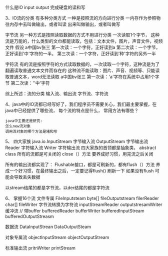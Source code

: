 什么是IO
input output 
完成硬盘的读和写

3、IO流的分类
有多种分类方式
一种是按照流的方向进行分类
一内存作为参照物
往内存中去叫做输出，或者叫读
出来叫做输出，或者叫做写

字节流
另一种方式是按照读取数据的方式不用进行分类
    一次读取1个字节，
    这种流是万能的，什么类型的文巾都能读取，包括：文本文件，图片，声音文件，视频文件
    假设
    a中国bv张三
    第一次读：一个字符，正好读到a
    第二次读：一个字节，正好读到'中'字符的一半。
    第三次读：一个字符，正好读到’种'字符的另外一半
    
    
    
  字符流
有的流是按照字符的方式读取数据的，一次读取一个字符，这种流是为了翻遍读取普通文本文件而存在的
这种流不能读取：图片、声音、视频等、只能读取普通文本，word无法读取
a中国bv张三
    第一次读：'a'字符在系统中占用1个字节
    第二次读：''中'字符
    
  综上所述：流的分类
    输入流、输出流
    字节流、字符流
    
4、java中的IO流都已经写好了，我们程序员不需要关心，我们最主要掌握，在java中已经提供了哪些流，
每个流的特点是什么， 常用方法有哪些？

    java中主要还是研究:
    怎么new流对象
    调用流对象的哪个方法是堵和写
    
 5、 四大家族
   java.io.InputStream 字节输入流
   OutputStream 字节输出流
   Reader 字符输入流
   Writer  字符输出流
   四大家族的首领都是抽象类， abstract class
   所有的流都是可关闭的 close（）方法
   要养成好习惯，用完流之后关闭
   
   所有的输出流都实现了：
     Flushable接口，都是可刷新的，都有flush（）方法
     养成一个好习惯，在最终输出之后，一定要记得flush()
     刷新一下
     如果没有flush 可能会导致丢失数据
     
   
   以stream结尾的都是字节流，以der结尾的都是字符流
   
  6、 掌握16个流
  文件专属
     FileInputsteam byte[]
     fileOutputstream
     filerReader char[]
     fileWriter
   字节流转换为字符流
     inputStreamReader
     outputstresamWriter
    缓冲流 // 带buffer
     bufferedReader
     bufferWriter
     bufferedInputStream
     bufferedOutputStreasm
     
   数据流
     DataInputStrean
     DataOutputSteam
     
   对象专属流
     objectInputStream
     objectOutputStream
     
   标准输出流
     pritnWriter
     printStream